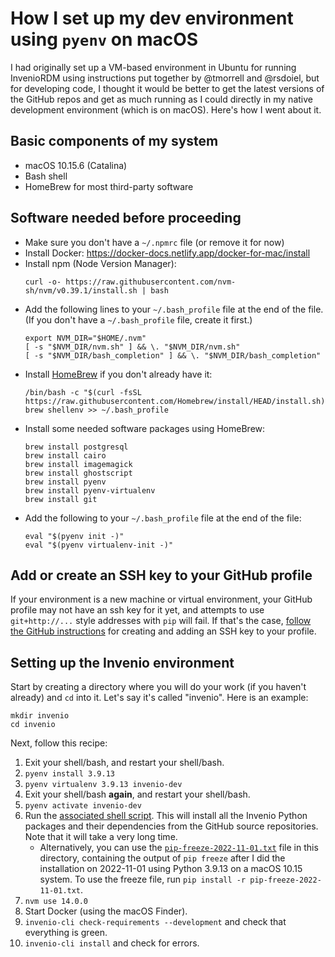 # How I set up my dev environment using `pyenv` on macOS

I had originally set up a VM-based environment in Ubuntu for running InvenioRDM using instructions put together by @tmorrell and @rsdoiel, but for developing code, I thought it would be better to get the latest versions of the GitHub repos and get as much running as I could directly in my native development environment (which is on macOS). Here's how I went about it.

## Basic components of my system
* macOS 10.15.6 (Catalina)
* Bash shell
* HomeBrew for most third-party software

## Software needed before proceeding

* Make sure you don't have a `~/.npmrc` file (or remove it for now)
* Install Docker: <https://docker-docs.netlify.app/docker-for-mac/install>
* Install npm (Node Version Manager): 
    ```
    curl -o- https://raw.githubusercontent.com/nvm-sh/nvm/v0.39.1/install.sh | bash
    ```
* Add the following lines to your `~/.bash_profile` file at the end of the file. (If you don't have a `~/.bash_profile` file,  create it first.)
    ```
    export NVM_DIR="$HOME/.nvm"
    [ -s "$NVM_DIR/nvm.sh" ] && \. "$NVM_DIR/nvm.sh"
    [ -s "$NVM_DIR/bash_completion" ] && \. "$NVM_DIR/bash_completion"
    ```
* Install [HomeBrew](https://brew.sh) if you don't already have it:
    ```
    /bin/bash -c "$(curl -fsSL https://raw.githubusercontent.com/Homebrew/install/HEAD/install.sh)"
    brew shellenv >> ~/.bash_profile
    ```
* Install some needed software packages using HomeBrew:
    ```
    brew install postgresql
    brew install cairo
    brew install imagemagick
    brew install ghostscript
    brew install pyenv
    brew install pyenv-virtualenv
    brew install git
    ```
* Add the following to your `~/.bash_profile` file at the end of the file:
    ```
    eval "$(pyenv init -)"
    eval "$(pyenv virtualenv-init -)"
    ```

## Add or create an SSH key to your GitHub profile

If your environment is a new machine or virtual environment, your GitHub profile may not have an ssh key for it yet, and attempts to use `git+http://...` style addresses with `pip` will fail. If that's the case, [follow the GitHub instructions](https://docs.github.com/en/authentication/connecting-to-github-with-ssh/generating-a-new-ssh-key-and-adding-it-to-the-ssh-agent#generating-a-new-ssh-key) for creating and adding an SSH key to your profile.

## Setting up the Invenio environment

Start by creating a directory where you will do your work (if you haven't already) and `cd` into it. Let's say it's called "invenio". Here is an example:
```
mkdir invenio
cd invenio
```

Next, follow this recipe:
1. Exit your shell/bash, and restart your shell/bash.
2. `pyenv install 3.9.13`
3. `pyenv virtualenv 3.9.13 invenio-dev`
4. Exit your shell/bash **again**, and restart your shell/bash.
5. `pyenv activate invenio-dev`
6. Run the [associated shell script](install-req-from-github.sh). This will install all the Invenio Python packages and their dependencies from the GitHub source repositories. Note that it will take a very long time.
    * Alternatively, you can use the [`pip-freeze-2022-11-01.txt`](pip-freeze-2022-11-01.txt) file in this directory, containing the output of `pip freeze` after I did the installation on 2022-11-01 using Python 3.9.13 on a macOS 10.15 system. To use the freeze file, run `pip install -r pip-freeze-2022-11-01.txt`.
7. `nvm use 14.0.0`
8. Start Docker (using the macOS Finder).
9. `invenio-cli check-requirements --development` and check that everything is green.
10. `invenio-cli install` and check for errors.
